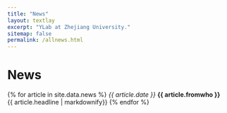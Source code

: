 ```yaml
---
title: "News"
layout: textlay
excerpt: "YLab at Zhejiang University."
sitemap: false
permalink: /allnews.html
---
```


# News

{% for article in site.data.news %}
*{{ article.date }}* 
**{{ article.fromwho }}**<br>
{{ article.headline | markdownify}}
{% endfor %}

